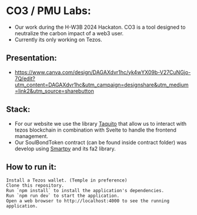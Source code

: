 # CO3 / PMU Labs:
- Our work during the H-W3B 2024 Hackaton. CO3 is a tool designed to neutralize the carbon impact of a web3 user.
- Currently its only working on Tezos.
## Presentation:
- https://www.canva.com/design/DAGAXdvr1hc/yk4wYX09b-V27CuNGjo-7Q/edit?utm_content=DAGAXdvr1hc&utm_campaign=designshare&utm_medium=link2&utm_source=sharebutton
## Stack:
- For our website we use the library [Taquito](https://tezostaquito.io/) that allow us to interact with tezos blockchain in combination with Svelte to handle the frontend management.
- Our SoulBondToken contract (can be found inside contract folder) was develop using [Smartpy](https://smartpy.io/) and its fa2 library.
## How to run it:
    Install a Tezos wallet. (Temple in preference)
    Clone this repository.
    Run `npm install` to install the application's dependencies.
    Run `npm run dev` to start the application.
    Open a web browser to http://localhost:4000 to see the running application.
